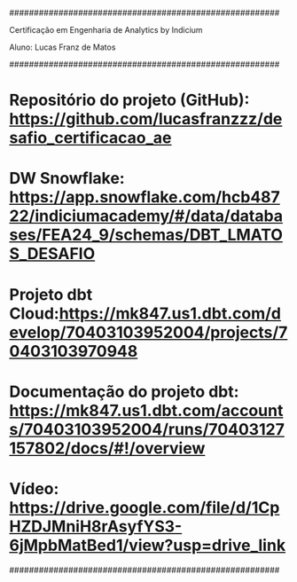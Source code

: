 #######################################################

Certificação em Engenharia de Analytics by Indicium

Aluno: Lucas Franz de Matos

#######################################################

 # Repositório do projeto (GitHub): https://github.com/lucasfranzzz/desafio_certificacao_ae
 
 # DW Snowflake: https://app.snowflake.com/hcb48722/indiciumacademy/#/data/databases/FEA24_9/schemas/DBT_LMATOS_DESAFIO
 
 # Projeto dbt Cloud:https://mk847.us1.dbt.com/develop/70403103952004/projects/70403103970948
 
 # Documentação do projeto dbt: https://mk847.us1.dbt.com/accounts/70403103952004/runs/70403127157802/docs/#!/overview
 
 # Vídeo: https://drive.google.com/file/d/1CpHZDJMniH8rAsyfYS3-6jMpbMatBed1/view?usp=drive_link

#######################################################
